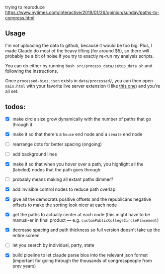trying to reproduce https://www.nytimes.com/interactive/2019/01/26/opinion/sunday/paths-to-congress.html

## Usage

I'm not uploading the data to github, because it would be too big. Plus, I made Claude do most of the heavy lifting (for around $5), so there will probably be a bit of noise if you try to exactly re-run my analysis scripts. 

You can do either by running `bash src/process_data/setup_data.sh` and following the instructions.

Once `processed-bios.json` exists in `data/processed/`, you can then open `main.html` with your favorite live server extension (I like [this one](https://open-vsx.org/extension/ms-vscode/live-server)) and you're all set.

## todos:

- [x] make circle size grow dynamically with the number of paths that go through it
- [x]  make it so that there's a `house` end node and a `senate` end node
- [ ] rearrange dots for better spacing (ongoing)
- [ ] add background lines
- [x]  make it so that when you hover over a path, you highlight all the (labeled) nodes that the path goes through 
  - [ ] probably means making all extant paths dimmer?
- [x] add invisible control nodes to reduce path overlap
- [x] give all the democrats positive offsets and the republicans negative offsets to make the sorting look nicer at each node
- [x] get the paths to actually center at each node (this might have to be manual-er in final product — e.g. `customPublicCollegeCirclePlacement`)
- [x] decrease spacing and path thickness so full version doesn't take up the entire screen 
- [ ] let you search by individual, party, state
  
- [x] build pipeline to let claude parse bios into the relevant json format (important for going through the thousands of congresspeople from prev years)

